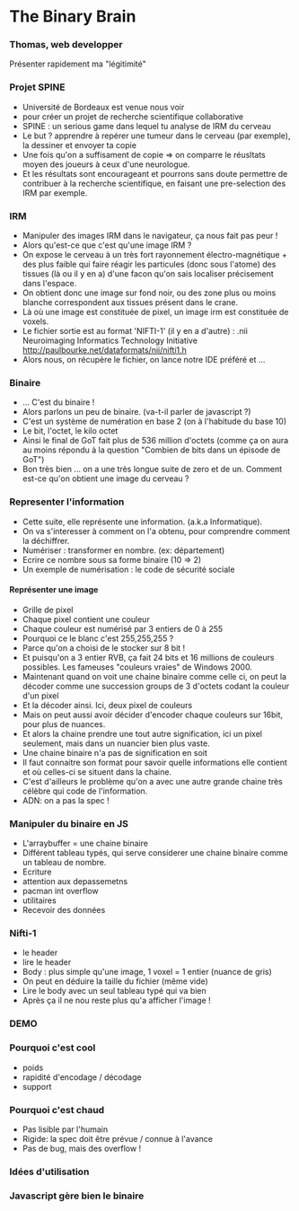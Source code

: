 # The Binary Brain

### Thomas, web developper

Présenter rapidement ma "légitimité"

### Projet SPINE

- Université de Bordeaux est venue nous voir
- pour créer un projet de recherche scientifique collaborative
- SPINE : un serious game dans lequel tu analyse de IRM du cerveau
- Le but ? apprendre à repérer une tumeur dans le cerveau (par exemple), la dessiner et envoyer ta copie
- Une fois qu'on a suffisament de copie => on comparre le réusltats moyen des joueurs à ceux d'une neurologue.
- Et les résultats sont encourageant et pourrons sans doute permettre de contribuer à la recherche scientifique, en faisant une pre-selection des IRM par exemple.

### IRM

- Manipuler des images IRM dans le navigateur, ça nous fait pas peur !
- Alors qu'est-ce que c'est qu'une image IRM ?
- On expose le cerveau à un très fort rayonnement électro-magnétique + des plus faible qui faire réagir les particules (donc sous l'atome) des tissues (là ou il y en a) d'une facon qu'on sais localiser précisement dans l'espace.
- On obtient donc une image sur fond noir, ou des zone plus ou moins blanche correspondent aux tissues présent dans le crane.
- Là où une image est constituée de pixel, un image irm est constituée de voxels.
- Le fichier sortie est au format 'NIFTI-1' (il y en a d'autre) : .nii Neuroimaging Informatics Technology Initiative http://paulbourke.net/dataformats/nii/nifti1.h
- Alors nous, on récupère le fichier, on lance notre IDE préféré et ...

### Binaire

- … C'est du binaire !
- Alors parlons un peu de binaire. (va-t-il parler de javascript ?)
- C'est un système de numération en base 2 (on à l'habitude du base 10)
- Le bit, l'octet, le kilo octet
- Ainsi le final de GoT fait plus de 536 million d'octets (comme ça on aura au moins répondu à la question "Combien de bits dans un épisode de GoT")
- Bon très bien … on a une très longue suite de zero et de un. Comment est-ce qu'on obtient une image du cerveau ?

### Representer l'information

- Cette suite, elle représente une information. (a.k.a Informatique).
- On va s'interesser à comment on l'a obtenu, pour comprendre comment la déchiffrer.
- Numériser : transformer en nombre. (ex: département)
- Ecrire ce nombre sous sa forme binaire (10 => 2)
- Un exemple de numérisation : le code de sécurité sociale

#### Représenter une image

- Grille de pixel
- Chaque pixel contient une couleur
- Chaque couleur est numérisé par 3 entiers de 0 à 255
- Pourquoi ce le blanc c'est 255,255,255 ?
- Parce qu'on a choisi de le stocker sur 8 bit !
- Et puisqu'on a 3 entier RVB, ça fait 24 bits et 16 millions de couleurs possibles. Les fameuses "couleurs vraies" de Windows 2000.
- Maintenant quand on voit une chaine binaire comme celle ci, on peut la décoder comme une succession groups de 3 d'octets codant la couleur d'un pixel
- Et la décoder ainsi. Ici, deux pixel de couleurs
- Mais on peut aussi avoir décider d'encoder chaque couleurs sur 16bit, pour plus de nuances.
- Et alors la chaine prendre une tout autre signification, ici un pixel seulement, mais dans un nuancier bien plus vaste.
- Une chaine binaire n'a pas de signification en soit
- Il faut connaitre son format pour savoir quelle informations elle contient et où celles-ci se situent dans la chaine.
- C'est d'ailleurs le problème qu'on a avec une autre grande chaine très célèbre qui code de l'information.
- ADN: on a pas la spec !

### Manipuler du binaire en JS

- L'arraybuffer = une chaine binaire
- Différent tableau typés, qui serve considerer une chaine binaire comme un tableau de nombre.
- Ecriture
- attention aux depassemetns
- pacman int overflow
- utilitaires
- Recevoir des données

### Nifti-1

- le header
- lire le header
- Body : plus simple qu'une image, 1 voxel = 1 entier (nuance de gris)
- On peut en déduire la taille du fichier (même vide)
- Lire le body avec un seul tableau typé qui va bien
- Après ça il ne nou reste plus qu'a afficher l'image !

### DEMO

### Pourquoi c'est cool

- poids
- rapidité d'encodage / décodage
- support

### Pourquoi c'est chaud

- Pas lisible par l'humain
- Rigide: la spec doit être prévue / connue à l'avance
- Pas de bug, mais des overflow !

### Idées d'utilisation

### Javascript gère bien le binaire





